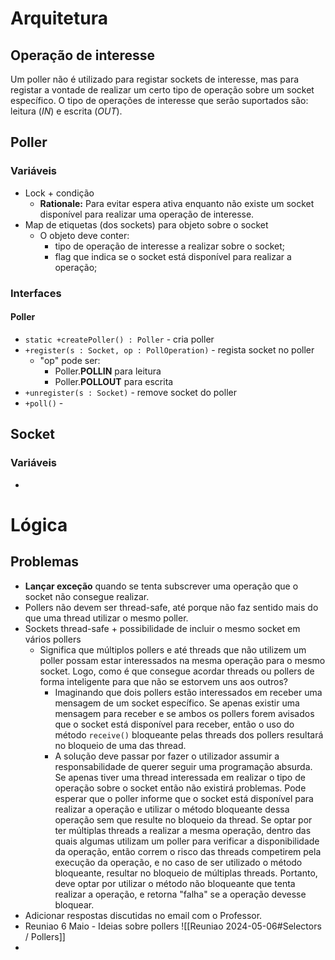 # Arquitetura
## Operação de interesse
Um poller não é utilizado para registar sockets de interesse, mas para registar a vontade de realizar um certo tipo de operação sobre um socket específico.
O tipo de operações de interesse que serão suportados são: leitura (*IN*) e escrita (*OUT*).
## Poller
### Variáveis
- Lock + condição
	- **Rationale:** Para evitar espera ativa enquanto não existe um socket disponível para realizar uma operação de interesse.
- Map de etiquetas (dos sockets) para objeto sobre o socket
	- O objeto deve conter:
		- tipo de operação de interesse a realizar sobre o socket;
		- flag que indica se o socket está disponível para realizar a operação;
### Interfaces
#### Poller
- `static +createPoller() : Poller` - cria poller
- `+register(s : Socket, op : PollOperation)` - regista socket no poller
	- "op" pode ser:
		- Poller.**POLLIN** para leitura
		- Poller.**POLLOUT** para escrita
- `+unregister(s : Socket)` - remove socket do poller
- `+poll()` - 
## Socket
### Variáveis
- 

# Lógica
## Problemas
- **Lançar exceção** quando se tenta subscrever uma operação que o socket não consegue realizar.
- Pollers não devem ser thread-safe, até porque não faz sentido mais do que uma thread utilizar o mesmo poller.
- Sockets thread-safe + possibilidade de incluir o mesmo socket em vários pollers
	- Significa que múltiplos pollers e até threads que não utilizem um poller possam estar interessados na mesma operação para o mesmo socket. Logo, como é que consegue acordar threads ou pollers de forma inteligente para que não se estorvem uns aos outros?  
		- Imaginando que dois pollers estão interessados em receber uma mensagem de um socket específico. Se apenas existir uma mensagem para receber e se ambos os pollers forem avisados que o socket está disponível para receber, então o uso do método `receive()` bloqueante pelas threads dos pollers resultará no bloqueio de uma das thread.
		- A solução deve passar por fazer o utilizador assumir a responsabilidade de querer seguir uma programação absurda. Se apenas tiver uma thread interessada em realizar o tipo de operação sobre o socket então não existirá problemas. Pode esperar que o poller informe que o socket está disponível para realizar a operação e utilizar o método bloqueante dessa operação sem que resulte no bloqueio da thread. Se optar por ter múltiplas threads a realizar a mesma operação, dentro das quais algumas utilizam um poller para verificar a disponibilidade da operação, então correm o risco das threads competirem pela execução da operação, e no caso de ser utilizado o método bloqueante, resultar no bloqueio de múltiplas threads. Portanto, deve optar por utilizar o método não bloqueante que tenta realizar a operação, e retorna "falha" se a operação devesse bloquear. 
- Adicionar respostas discutidas no email com o Professor.
- Reuniao 6 Maio - Ideias sobre pollers 
	![[Reuniao 2024-05-06#Selectors / Pollers]]
- 